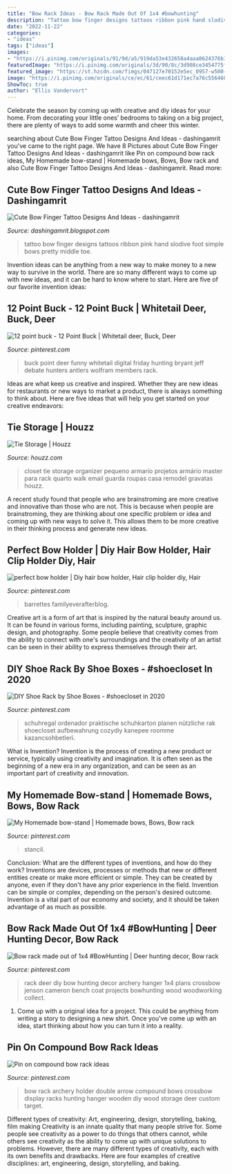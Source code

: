 ```yaml
---
title: "Bow Rack Ideas - Bow Rack Made Out Of 1x4 #bowhunting"
description: "Tattoo bow finger designs tattoos ribbon pink hand slodive foot simple bows pretty middle toe"
date: "2022-11-22"
categories:
- "ideas"
tags: ["ideas"]
images:
- "https://i.pinimg.com/originals/91/9d/a5/919da53e432658a4aaa8624376b17358.jpg"
featuredImage: "https://i.pinimg.com/originals/3d/90/8c/3d908ce3454775fbf7a905e8edb3b99b.jpg"
featured_image: "https://st.hzcdn.com/fimgs/047127e70152e5ec_0957-w500-h666-b0-p0--traditional-closet.jpg"
image: "https://i.pinimg.com/originals/ce/ec/61/ceec61d171ec7a76c556460c3da19dc7.jpg"
ShowToc: true
author: "Ellis Vandervort"
---
```



Celebrate the season by coming up with creative and diy ideas for your home. From decorating your little ones’ bedrooms to taking on a big project, there are plenty of ways to add some warmth and cheer this winter.

	

		
searching about Cute Bow Finger Tattoo Designs And Ideas - dashingamrit you've came to the right page. We have 8 Pictures about Cute Bow Finger Tattoo Designs And Ideas - dashingamrit like Pin on compound bow rack ideas, My Homemade bow-stand | Homemade bows, Bows, Bow rack and also Cute Bow Finger Tattoo Designs And Ideas - dashingamrit. Read more:
		
    
## Cute Bow Finger Tattoo Designs And Ideas - Dashingamrit

<img loading=lazy src="http://4.bp.blogspot.com/-968zdyBoteI/VCjlPnQ4BzI/AAAAAAAAAGM/3-g4tB3vknM/s1600/Bow-Finger-Tattoo-Designs-And-Ideas%2B(1).jpg" onerror="this.onerror=null;this.src='https://tse3.mm.bing.net/th?id=OIP.q146FdOszB6i8DHyENBjLgHaEk&amp;pid=15.1';" alt="Cute Bow Finger Tattoo Designs And Ideas - dashingamrit">

_Source: dashingamrit.blogspot.com_

>tattoo bow finger designs tattoos ribbon pink hand slodive foot simple bows pretty middle toe. 

	

Invention ideas can be anything from a new way to make money to a new way to survive in the world. There are so many different ways to come up with new ideas, and it can be hard to know where to start. Here are five of our favorite invention ideas:

    
## 12 Point Buck - 12 Point Buck | Whitetail Deer, Buck, Deer

<img loading=lazy src="https://i.pinimg.com/originals/39/73/95/397395033b88e9c79edba3b32246ca31.jpg" onerror="this.onerror=null;this.src='https://tse4.mm.bing.net/th?id=OIP.4a-Tmuwmu9HuV19N9oBGQgHaE7&amp;pid=15.1';" alt="12 point buck - 12 Point Buck | Whitetail deer, Buck, Deer">

_Source: pinterest.com_

>buck point deer funny whitetail digital friday hunting bryant jeff debate hunters antlers wolfram members rack. 

	

Ideas are what keep us creative and inspired. Whether they are new ideas for restaurants or new ways to market a product, there is always something to think about. Here are five ideas that will help you get started on your creative endeavors: 

    
## Tie Storage | Houzz

<img loading=lazy src="https://st.hzcdn.com/fimgs/047127e70152e5ec_0957-w500-h666-b0-p0--traditional-closet.jpg" onerror="this.onerror=null;this.src='https://tse1.mm.bing.net/th?id=OIP.sreJsOh2IrMHnNLXfgs2wwHaJ3&amp;pid=15.1';" alt="Tie Storage | Houzz">

_Source: houzz.com_

>closet tie storage organizer pequeno armario projetos armário master para rack quarto walk email guarda roupas casa remodel gravatas houzz. 

	

A recent study found that people who are brainstroming are more creative and innovative than those who are not. This is because when people are brainstroming, they are thinking about one specific problem or idea and coming up with new ways to solve it. This allows them to be more creative in their thinking process and generate new ideas.

    
## Perfect Bow Holder | Diy Hair Bow Holder, Hair Clip Holder Diy, Hair

<img loading=lazy src="https://i.pinimg.com/736x/16/0b/8d/160b8d12ad01c7fa0d7cfc2264b1e7cd--ribbon-retreat-hair-bow-holders.jpg" onerror="this.onerror=null;this.src='https://tse4.mm.bing.net/th?id=OIP.cJ2aEmLblBoAXO2hYppWGQDHEs&amp;pid=15.1';" alt="perfect bow holder | Diy hair bow holder, Hair clip holder diy, Hair">

_Source: pinterest.com_

>barrettes familyeverafterblog. 

	

Creative art is a form of art that is inspired by the natural beauty around us. It can be found in various forms, including painting, sculpture, graphic design, and photography. Some people believe that creativity comes from the ability to connect with one's surroundings and the creativity of an artist can be seen in their ability to express themselves through their art.

    
## DIY Shoe Rack By Shoe Boxes - #shoecloset In 2020

<img loading=lazy src="https://i.pinimg.com/originals/26/79/7c/26797c7598c49bbe9488e85809503b57.jpg" onerror="this.onerror=null;this.src='https://tse1.mm.bing.net/th?id=OIP.GgkuyKRkkZRTvchQP7dSlQHaNK&amp;pid=15.1';" alt="DIY Shoe Rack by Shoe Boxes - #shoecloset in 2020">

_Source: pinterest.com_

>schuhregal ordenador praktische schuhkarton planen nützliche rak shoecloset aufbewahrung cozydiy kanepee roomme kazancsohbetleri. 

	

What is Invention?
Invention is the process of creating a new product or service, typically using creativity and imagination. It is often seen as the beginning of a new era in any organization, and can be seen as an important part of creativity and innovation.

    
## My Homemade Bow-stand | Homemade Bows, Bows, Bow Rack

<img loading=lazy src="https://i.pinimg.com/originals/91/9d/a5/919da53e432658a4aaa8624376b17358.jpg" onerror="this.onerror=null;this.src='https://tse1.mm.bing.net/th?id=OIP.YjSmowa5XWEW3YkusKI1xwHaHa&amp;pid=15.1';" alt="My Homemade bow-stand | Homemade bows, Bows, Bow rack">

_Source: pinterest.com_

>stancil. 

	

Conclusion: What are the different types of inventions, and how do they work?
Inventions are devices, processes or methods that new or different entities create or make more efficient or simple. They can be created by anyone, even if they don't have any prior experience in the field. Invention can be simple or complex, depending on the person's desired outcome. Invention is a vital part of our economy and society, and it should be taken advantage of as much as possible.

    
## Bow Rack Made Out Of 1x4 #BowHunting | Deer Hunting Decor, Bow Rack

<img loading=lazy src="https://i.pinimg.com/originals/3d/90/8c/3d908ce3454775fbf7a905e8edb3b99b.jpg" onerror="this.onerror=null;this.src='https://tse4.mm.bing.net/th?id=OIP.-GtELT-HWfohqKrS2QPpegHaJ4&amp;pid=15.1';" alt="Bow rack made out of 1x4 #BowHunting | Deer hunting decor, Bow rack">

_Source: pinterest.com_

>rack deer diy bow hunting decor archery hanger 1x4 plans crossbow jenson cameron bench coat projects bowhunting wood woodworking collect. 

	

1. Come up with a original idea for a project. This could be anything from writing a story to designing a new shirt. Once you've come up with an idea, start thinking about how you can turn it into a reality. 

    
## Pin On Compound Bow Rack Ideas

<img loading=lazy src="https://i.pinimg.com/originals/ce/ec/61/ceec61d171ec7a76c556460c3da19dc7.jpg" onerror="this.onerror=null;this.src='https://tse3.mm.bing.net/th?id=OIP.DmAPFGct357u_sa3peg1BQHaNL&amp;pid=15.1';" alt="Pin on compound bow rack ideas">

_Source: pinterest.com_

>bow rack archery holder double arrow compound bows crossbow display racks hunting hanger wooden diy wood storage deer custom target. 

	

Different types of creativity: Art, engineering, design, storytelling, baking, film making
Creativity is an innate quality that many people strive for. Some people see creativity as a power to do things that others cannot, while others see creativity as the ability to come up with unique solutions to problems. However, there are many different types of creativity, each with its own benefits and drawbacks. Here are four examples of creative disciplines: art, engineering, design, storytelling, and baking.

